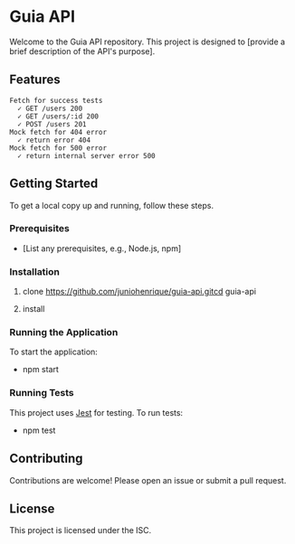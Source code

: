 Guia API
========

Welcome to the Guia API repository. This project is designed to \[provide a brief description of the API's purpose\].

Features
--------

    Fetch for success tests
      ✓ GET /users 200 
      ✓ GET /users/:id 200
      ✓ POST /users 201
    Mock fetch for 404 error
      ✓ return error 404 
    Mock fetch for 500 error
      ✓ return internal server error 500
      
    

Getting Started
---------------

To get a local copy up and running, follow these steps.

### Prerequisites

*   \[List any prerequisites, e.g., Node.js, npm\]
    

### Installation

1.  clone https://github.com/juniohenrique/guia-api.gitcd guia-api
    
2.   install
    

### Running the Application

To start the application:

- npm start   

### Running Tests

This project uses [Jest](https://jestjs.io/) for testing. To run tests:

- npm test   

Contributing
------------

Contributions are welcome! Please open an issue or submit a pull request.

License
-------

This project is licensed under the ISC.

